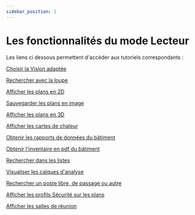 ```yaml
---
sidebar_position: 1
---
```


# Les fonctionnalités du mode Lecteur

<Youtube code="T9C7k2dElBE"/>



Les liens ci dessous permettent d'accéder aux tutoriels correspondants :

[Choisir la Vision adaptée](/docs/courses/views/planviews.md)

[Rechercher avec la loupe](/docs/courses/find/wenfindcourse.md)

[Afficher les plans en 2D](/docs/courses/views/2Dviews.md)

[Sauvegarder les plans en image](/docs/courses/views/planexport.md)

[Afficher les plans en 3D](/docs/courses/views/3Dviews.md)

[Afficher les cartes de chaleur](/docs/courses/views/heatmap.md)

[Obtenir les rapports de données du bâtiment](/docs/tutorials/BuildingData/Buildingdashboard/Buildingreporting.md)

[Obtenir l'inventaire en pdf du bâtiment](/docs/tutorials/BuildingData/Buildinginventory.md)

[Rechercher dans les listes](/docs/courses/find/listfindcourse.md)

[Visualiser les calques d'analyse](/docs/tutorials/dimensionType/create.md#visualiser-les-calques-danalyse)

[Rechercher un poste libre, de passage ou autre](/docs/courses/views/2Dviews.md#afficher-l%C3%A9tat-des-postes-de-travail-sur-le-plan)

[Afficher les profils Sécurité sur les plans](/docs/tutorials/person/personSecurityProfile/list.md#visualiser-les-profils-s%C3%A9curit%C3%A9-sur-les-plans)

[Afficher les salles de réunion](/docs/tutorials/surfaces/meetingroom/read.md)